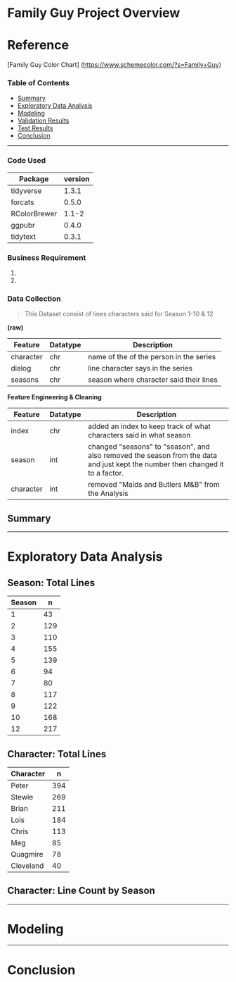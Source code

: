 # Family Guy Project Overview

# Reference
[Family Guy Color Chart] (https://www.schemecolor.com/?s=Family+Guy)

### Table of Contents
- [Summary]()
- [Exploratory Data Analysis]()
- [Modeling]()
- [Validation Results]()
- [Test Results]()
- [Conclusion]()

---

### Code Used

Package | version
--- | ---
tidyverse | 1.3.1
forcats | 0.5.0
RColorBrewer | 1.1-2
ggpubr | 0.4.0
tidytext | 0.3.1

### Business Requirement
1.
2.

### Data Collection
> This Dataset consist of lines characters said for Season 1-10 & 12

**(raw)**

Feature | Datatype | Description
--- | --- | ---
character | chr | name of the of the person in the series
dialog | chr | line character says in the series
seasons | chr | season where character said their lines

**Feature Engineering & Cleaning**

Feature | Datatype | Description
--- | --- | ---
index | chr | added an index to keep track of what characters said in what season
season | int | changed "seasons" to "season", and also removed the season from the data and just kept the number then changed it to a factor.
character | int | removed "Maids and Butlers M&B" from the Analysis


## Summary

---

# Exploratory Data Analysis

## Season: Total Lines
Season | n
--- | ---
1 | 43
2 | 129
3 | 110
4 | 155
5 | 139
6 | 94
7 | 80
8 | 117
9 | 122
10 | 168
12 | 217

## Character: Total Lines
Character | n
--- | ---
Peter | 394
Stewie | 269
Brian | 211
Lois | 184
Chris | 113
Meg | 85
Quagmire | 78
Cleveland | 40

## Character: Line Count by Season

---

# Modeling

---

# Conclusion
